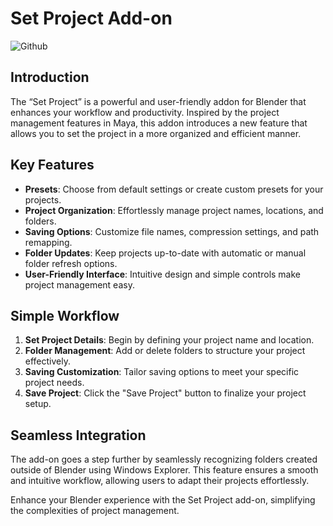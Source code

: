# Set Project Add-on

![Github](https://github.com/Jishnu-jithu/set-project/assets/145359279/592059f0-8024-4c6c-97a4-1ce6cb47683f)

## Introduction

The “Set Project” is a powerful and user-friendly addon for Blender that enhances your workflow and productivity. Inspired by the project management features in Maya, this addon introduces a new feature that allows you to set the project in a more organized and efficient manner.

## Key Features

- **Presets**: Choose from default settings or create custom presets for your projects.
- **Project Organization**: Effortlessly manage project names, locations, and folders.
- **Saving Options**: Customize file names, compression settings, and path remapping.
- **Folder Updates**: Keep projects up-to-date with automatic or manual folder refresh options.
- **User-Friendly Interface**: Intuitive design and simple controls make project management easy.

## Simple Workflow

1. **Set Project Details**: Begin by defining your project name and location.
2. **Folder Management**: Add or delete folders to structure your project effectively.
3. **Saving Customization**: Tailor saving options to meet your specific project needs.
4. **Save Project**: Click the "Save Project" button to finalize your project setup.

## Seamless Integration

The add-on goes a step further by seamlessly recognizing folders created outside of Blender using Windows Explorer. This feature ensures a smooth and intuitive workflow, allowing users to adapt their projects effortlessly.

Enhance your Blender experience with the Set Project add-on, simplifying the complexities of project management.
